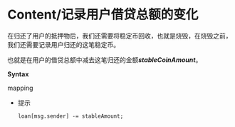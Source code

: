 # Content/记录用户借贷总额的变化

在归还了用户的抵押物后，我们还需要将稳定币回收，也就是烧毁，在烧毁之前，我们还需要记录用户归还的这笔稳定币。

也就是在用户的借贷总额中减去这笔归还的金额***stableCoinAmount***。

**Syntax**

mapping

- 提示
    
    ```solidity
    loan[msg.sender] -= stableAmount;
    ```
    
